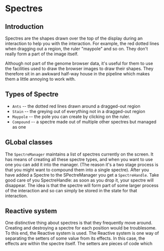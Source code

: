 # Spectres

## Introduction

Spectres are the shapes drawn over the top of the display during an interaction to help you with the interaction. For example, the red dotted lines when dragging out a region, the ruler "maypole" and so on. They don't really form a part of the image itself.

Although not part of the genome browser data, it's useful for them to use the facilities used to draw the browser images to draw their shapes. They therefore sit in an awkward half-way house in the pipeline which makes them a little annoying to work with.

## Types of Spectre

* `Ants` -- the dotted red lines drawn around a dragged-out region
* `Stain` -- the greying out of everything not in a dragged-out region
* `Maypole` -- the pole you can create by clicking on the ruler.
* `Compound` -- a spectre made out of multiple other spectres but managed as one

## GLobal classes

The `SpectreManager` maintains a list of spectres currently on the screen. It has means of creating all these spectre types, and when you want to use one you can add it into the manager. (The reason it's a two stage process is that you might want to compound them into a single spectre). After you have added a Spectre to the SPectreManager you get a `SpectreHandle`. Take good care of you SpectreHandle: as soon as you drop it, your spectre will disappear. The idea is that the spectre will form part of some larger process of the interaction and so can simply be stored in the state for that interaction.

## Reactive system

One distinctive thing about spectres is that they frequently move around. Creating and destroying a spectre for each position would be troublesome. To this end, the Reactive system is used. The Reactive system is one way of separating the setters of some value from its effects. In this case, the effects are within the spectre itself. The setters are pieces of code which 